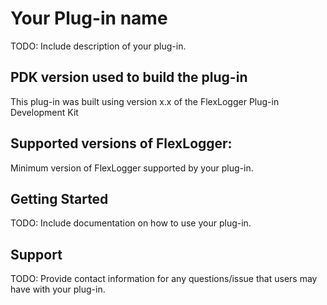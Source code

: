 # Your Plug-in name

TODO: Include description of your plug-in.

## PDK version used to build the plug-in

This plug-in was built using version x.x of the FlexLogger Plug-in Development Kit

## Supported versions of FlexLogger:

Minimum version of FlexLogger supported by your plug-in.

## Getting Started

TODO: Include documentation on how to use your plug-in.

## Support

TODO: Provide contact information for any questions/issue that users may have with your plug-in.
